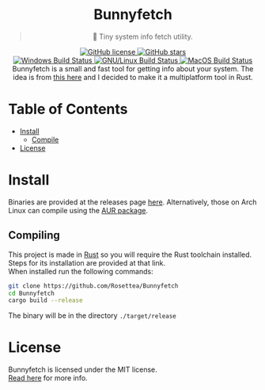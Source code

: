 <div align="center">
	<h1>Bunnyfetch</h1>
	<blockquote align="center">🐰 Tiny system info fetch utility.</blockquote>
	<p>
		<a href="https://github.com/Mewyuna/Bunnyfetch/blob/master/LICENSE">
			<img alt="GitHub license" src="https://img.shields.io/github/license/Mewyuna/Bunnyfetch?style=for-the-badge">
		</a>
		<a href="https://github.com/Mewyuna/Bunnyfetch/stargazers">
			<img alt="GitHub stars" src="https://img.shields.io/github/stars/Mewyuna/Bunnyfetch?style=for-the-badge">
		</a>
		<br>
		<a href="https://github.com/Mewyuna/Bunnyfetch/actions">
			<img alt="Windows Build Status" src="https://img.shields.io/github/workflow/status/Mewyuna/Bunnyfetch/Windows%20Build?style=flat-square&logo=github&label=Windows">
		</a>
		<a href="https://github.com/Mewyuna/Bunnyfetch/actions">
			<img alt="GNU/Linux Build Status" src="https://img.shields.io/github/workflow/status/Mewyuna/Bunnyfetch/Linux%20Build?style=flat-square&logo=github&label=GNU/Linux">
		</a>
		<a href="https://github.com/Mewyuna/Bunnyfetch/actions">
			<img alt="MacOS Build Status" src="https://img.shields.io/github/workflow/status/Mewyuna/Bunnyfetch/MacOS%20Build?style=flat-square&logo=github&label=MacOS">
		</a>
		<br>
		Bunnyfetch is a small and fast tool for getting info about your system.
		The idea is from <a href="https://github.com/elenapan/dotfiles/blob/master/bin/bunnyfetch">this here</a> and I decided to make it a multiplatform tool in Rust.
	</p>
</div>

# Table of Contents
- [Install](#install)
  - [Compile](#compiling)
- [License](#license)

# Install
Binaries are provided at the releases page [here](https://github.com/Mewyuna/Bunnyfetch/releases).
Alternatively, those on Arch Linux can compile using the [AUR package](https://aur.archlinux.org/packages/bunnyfetch-git/).

## Compiling
This project is made in [Rust](https://rust-lang.org/) so you will require the Rust toolchain installed. Steps for its installation are provided at that link.  
When installed run the following commands:  
```sh
git clone https://github.com/Rosettea/Bunnyfetch
cd Bunnyfetch
cargo build --release
```  
The binary will be in the directory `./target/release`

# License
Bunnyfetch is licensed under the MIT license.  
[Read here](LICENSE) for more info.
